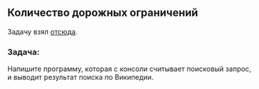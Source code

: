 ## Количество дорожных ограничений

Задачу взял [отсюда](https://habr.com/ru/post/440436/#final_exercises). 

### Задача:

Напишите программу, которая с консоли считывает поисковый запрос, и выводит результат поиска по Википедии. 
